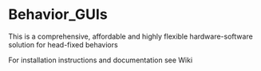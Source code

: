 # Behavior_GUIs
This is a comprehensive, affordable and highly flexible hardware-software solution for head-fixed behaviors

For installation instructions and documentation see Wiki
